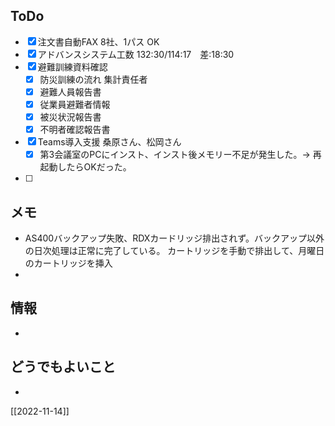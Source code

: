 ## ToDo
- [x] 注文書自動FAX 8社、1パス OK
- [x] アドバンスシステム工数 132:30/114:17　差:18:30 
- [x] 避難訓練資料確認
	- [x] 防災訓練の流れ 集計責任者
	- [x] 避難人員報告書
	- [x] 従業員避難者情報
	- [x] 被災状況報告書
	- [x] 不明者確認報告書
- [x] Teams導入支援 桑原さん、松岡さん
	- [x] 第3会議室のPCにインスト、インスト後メモリー不足が発生した。→ 再起動したらOKだった。
- [ ] 


## メモ
- AS400バックアップ失敗、RDXカードリッジ排出されず。バックアップ以外の日次処理は正常に完了している。
  カートリッジを手動で排出して、月曜日のカートリッジを挿入
- 


## 情報
- 


## どうでもよいこと
- 


[[2022-11-14]]

